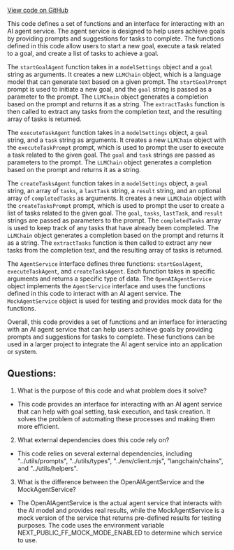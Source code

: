 [View code on GitHub](/src/services/agent-service.ts)

This code defines a set of functions and an interface for interacting with an AI agent service. The agent service is designed to help users achieve goals by providing prompts and suggestions for tasks to complete. The functions defined in this code allow users to start a new goal, execute a task related to a goal, and create a list of tasks to achieve a goal. 

The `startGoalAgent` function takes in a `modelSettings` object and a `goal` string as arguments. It creates a new `LLMChain` object, which is a language model that can generate text based on a given prompt. The `startGoalPrompt` prompt is used to initiate a new goal, and the `goal` string is passed as a parameter to the prompt. The `LLMChain` object generates a completion based on the prompt and returns it as a string. The `extractTasks` function is then called to extract any tasks from the completion text, and the resulting array of tasks is returned.

The `executeTaskAgent` function takes in a `modelSettings` object, a `goal` string, and a `task` string as arguments. It creates a new `LLMChain` object with the `executeTaskPrompt` prompt, which is used to prompt the user to execute a task related to the given goal. The `goal` and `task` strings are passed as parameters to the prompt. The `LLMChain` object generates a completion based on the prompt and returns it as a string.

The `createTasksAgent` function takes in a `modelSettings` object, a `goal` string, an array of `tasks`, a `lastTask` string, a `result` string, and an optional array of `completedTasks` as arguments. It creates a new `LLMChain` object with the `createTasksPrompt` prompt, which is used to prompt the user to create a list of tasks related to the given goal. The `goal`, `tasks`, `lastTask`, and `result` strings are passed as parameters to the prompt. The `completedTasks` array is used to keep track of any tasks that have already been completed. The `LLMChain` object generates a completion based on the prompt and returns it as a string. The `extractTasks` function is then called to extract any new tasks from the completion text, and the resulting array of tasks is returned.

The `AgentService` interface defines three functions: `startGoalAgent`, `executeTaskAgent`, and `createTasksAgent`. Each function takes in specific arguments and returns a specific type of data. The `OpenAIAgentService` object implements the `AgentService` interface and uses the functions defined in this code to interact with an AI agent service. The `MockAgentService` object is used for testing and provides mock data for the functions. 

Overall, this code provides a set of functions and an interface for interacting with an AI agent service that can help users achieve goals by providing prompts and suggestions for tasks to complete. These functions can be used in a larger project to integrate the AI agent service into an application or system.
## Questions: 
 1. What is the purpose of this code and what problem does it solve?
- This code provides an interface for interacting with an AI agent service that can help with goal setting, task execution, and task creation. It solves the problem of automating these processes and making them more efficient.

2. What external dependencies does this code rely on?
- This code relies on several external dependencies, including "../utils/prompts", "../utils/types", "../env/client.mjs", "langchain/chains", and "../utils/helpers". 

3. What is the difference between the OpenAIAgentService and the MockAgentService?
- The OpenAIAgentService is the actual agent service that interacts with the AI model and provides real results, while the MockAgentService is a mock version of the service that returns pre-defined results for testing purposes. The code uses the environment variable NEXT_PUBLIC_FF_MOCK_MODE_ENABLED to determine which service to use.